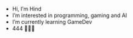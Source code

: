 - Hi, I’m Hind
- I’m interested in programming, gaming and AI
- I’m currently learning GameDev
- 444 🧚🏻‍♀️


<!---
Hfalo/Hfalo is a ✨ special ✨ repository because its `README.md` (this file) appears on your GitHub profile.
You can click the Preview link to take a look at your changes.
--->
